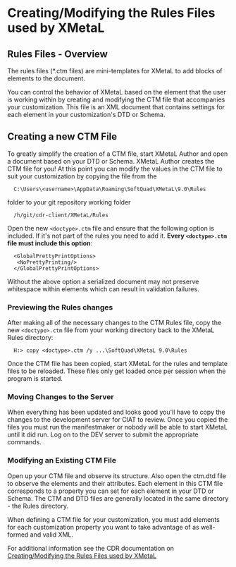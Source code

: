 # Creating/Modifying the Rules Files used by XMetaL
## Rules Files - Overview

The rules files (*.ctm files) are mini-templates for XMetaL to add blocks of elements to the document.

You can control the behavior of XMetaL based on the element that the user is working within by creating and modifying the CTM file that accompanies your customization. This file is an XML document that contains settings for each element in your customization's DTD or Schema.

## Creating a new CTM File

To greatly simplify the creation of a CTM file, start XMetaL Author and open a document based on your DTD or Schema. XMetaL Author creates the CTM file for you! At this point you can modify the values in the CTM file to suit your customization by copying the file from the

```
  C:\Users\<username>\AppData\Roaming\SoftQuad\XMetaL\9.0\Rules
```

folder to your git repository working folder

```
  /h/git/cdr-client/XMetaL/Rules
```

Open the new `<doctype>.ctm` file and ensure that the following option is included. If it's not part of the rules you need to add it. **Every `<doctype>.ctm` file must include this option**:

```
  <GlobalPrettyPrintOptions>
   <NoPrettyPrinting/>
  </GlobalPrettyPrintOptions>
```
Without the above option a serialized document may not preserve whitespace within elements which can result in validation failures.

### Previewing the Rules changes
After making all of the necessary changes to the CTM Rules file, copy the new `<doctype>.ctm` file from your working directory back to the XMetaL Rules directory:

```
  H:> copy <doctype>.ctm /y ...\SoftQuad\XMetaL 9.0\Rules
```

Once the CTM file has been copied, start XMetaL for the rules and template files to be reloaded. These files only get loaded once per session when the program is started.

### Moving Changes to the Server
When everything has been updated and looks good you'll have to copy the changes to the development server for CIAT to review. Once you copied the files you must run the manifestmaker or nobody will be able to start XMetaL until it did run. Log on to the DEV server to submit the appropriate commands.

### Modifying an Existing CTM File

Open up your CTM file and observe its structure. Also open the ctm.dtd file to observe the elements and their attributes. Each element in this CTM file corresponds to a property you can set for each element in your DTD or Schema. The CTM and DTD files are generally located in the same directory - the Rules directory.

When defining a CTM file for your customization, you must add elements for each customization property you want to take advantage of as well-formed and valid XML.

For additional information see the CDR documentation on [Creating/Modifying the Rules Files used by XMetaL](https://cdr.cancer.gov/cgi-bin/cdr/Filter.py?DocId=CDR0000454921&Filter=name:Documentation+Help+Screens+Filter)